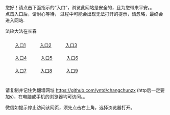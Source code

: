 您好！请点击下面指示的“入口”，浏览此网站是安全的，且为您带来平安。。 <br/>
点击入口后，请耐心等待， 过程中可能会出现无法打开的提示，请忽略，最终会进入网站. </br>

法轮大法在长春<br/>
<div style="padding:10px"><a style="margin:20px" target="_blank" href="https://draacc72jfqms.cloudfront.net/2Qpsp?ezibzrkj" id="ccLink1" rel="nofollow">入口1</a> <a target="_blank" style="margin:20px" href="https://d2t9h991knd5zy.cloudfront.net/2Qpsp?hlhwfjg" id="ccLink2" rel="nofollow">入口2</a> <a style="margin:20px" target="_blank" href="https://d3hsiwfm1wmm6i.cloudfront.net/2Qpsp?pmzgkuqa" id="ccLink3" rel="nofollow">入口3</a></div>

<div style="padding:10px" ><a style="margin:20px" target="_blank" href="https://draacc72jfqms.cloudfront.net/2Qpsp?ezibzrkj" id="ccLink4" rel="nofollow">入口4</a> <a style="margin:20px" href="https://d2t9h991knd5zy.cloudfront.net/2Qpsp?hlhwfjg" target="_blank" id="ccLink5" rel="nofollow">入口5</a> <a style="margin:20px" href="https://d3hsiwfm1wmm6i.cloudfront.net/2Qpsp?pmzgkuqa" target="_blank" id="ccLink6" rel="nofollow">入口6</a></div>

<div style="padding:10px"><a style="margin:20px" target="_blank" href="https://draacc72jfqms.cloudfront.net/2Qpsp?ezibzrkj" id="ccLink7" rel="nofollow">入口7</a> <a style="margin:20px" href="https://d2t9h991knd5zy.cloudfront.net/2Qpsp?hlhwfjg" target="_blank" id="ccLink8" rel="nofollow">入口8</a> <a style="margin:20px" target="_blank" href="https://d3hsiwfm1wmm6i.cloudfront.net/2Qpsp?pmzgkuqa" id="ccLink9" rel="nofollow">入口9</a></div>

<br/>



请复制并记住免翻墙网址 https://github.com/yntd/changchunzx (http后一定要加s)，在电脑或手机的浏览器均可访问。。<br/>

微信如提示停止访问该网页，须先点击右上角，选择浏览器打开。
